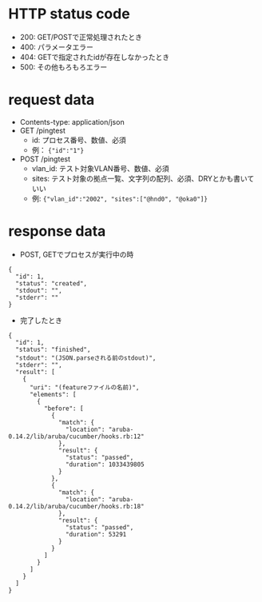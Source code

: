 # HTTP status code
* 200: GET/POSTで正常処理されたとき
* 400: パラメータエラー
* 404: GETで指定されたidが存在しなかったとき
* 500: その他もろもろエラー

# request data
* Contents-type: application/json
* GET /pingtest
  * id: プロセス番号、数値、必須
  * 例： `{"id":"1"}`
* POST /pingtest
  * vlan_id: テスト対象VLAN番号、数値、必須
  * sites: テスト対象の拠点一覧、文字列の配列、必須、DRYとかも書いていい
  * 例: `{"vlan_id":"2002", "sites":["@hnd0", "@oka0"]}`

# response data
* POST, GETでプロセスが実行中の時
```
{
  "id": 1,
  "status": "created",
  "stdout": "",
  "stderr": ""
}
```
* 完了したとき
```
{
  "id": 1,
  "status": "finished",
  "stdout": "(JSON.parseされる前のstdout)",
  "stderr": "",
  "result": [
    {
      "uri": "(featureファイルの名前)",
      "elements": [
        {
          "before": [
            {
              "match": {
                "location": "aruba-0.14.2/lib/aruba/cucumber/hooks.rb:12"
              },
              "result": {
                "status": "passed",
                "duration": 1033439805
              }
            },
            {
              "match": {
                "location": "aruba-0.14.2/lib/aruba/cucumber/hooks.rb:18"
              },
              "result": {
                "status": "passed",
                "duration": 53291
              }
            }
          ]
        }
      ]
    }
  ]
}
```

